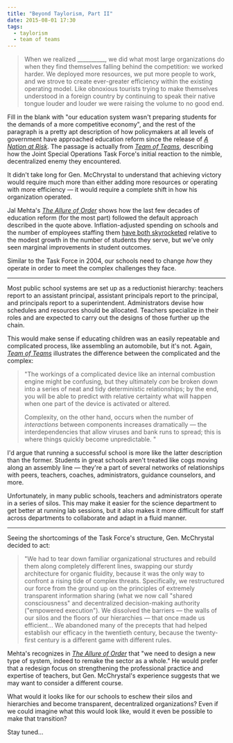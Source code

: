 ```yaml
---
title: "Beyond Taylorism, Part II"
date: 2015-08-01 17:30
tags: 
  - taylorism
  - team of teams
---
```


>When we realized __________, we did what most large organizations do when they find themselves falling behind the competition: we worked harder. We deployed more resources, we put more people to work, and we strove to create ever-greater efficiency within the existing operating model. Like obnoxious tourists trying to make themselves understood in a foreign country by continuing to speak their native tongue louder and louder we were raising the volume to no good end.

Fill in the blank with "our education system wasn't preparing students for the demands of a more competitive economy", and the rest of the paragraph is a pretty apt description of how policymakers at all levels of government have approached education reform since the release of [*A Nation at Risk*][nationatrisk]. The passage is actually from [*Team of Teams*][teamofteams], describing how the Joint Special Operations Task Force's initial reaction to the nimble, decentralized enemy they encountered.

It didn't take long for Gen. McChrystal to understand that achieving victory would require much more than either adding more resources or operating with more efficiency — it would require a complete shift in how his organization operated.

Jal Mehta's [*The Allure of Order*][allureoforder] shows how the last few decades of education reform (for the most part) followed the default approach described in the quote above. Inflation-adjusted spending on schools and the number of employees staffing them [have both skyrocketed](http://dailysignal.com/2014/05/18/education-spending-test-scores-arent-whos-blame/) relative to the modest growth in the number of students they serve, but we've only seen marginal improvements in student outcomes.

Similar to the Task Force in 2004, our schools need to change *how* they operate in order to meet the complex challenges they face.

---

Most public school systems are set up as a reductionist hierarchy: teachers report to an assistant principal, assistant principals report to the principal, and principals report to a superintendent. Administrators devise how schedules and resources should be allocated. Teachers specialize in their roles and are expected to carry out the designs of those further up the chain.

This would make sense if educating children was an easily repeatable and complicated process, like assembling an automobile, but it's not. Again, [*Team of Teams*][teamofteams] illustrates the difference between the complicated and the complex:

>"The workings of a complicated device like an internal combustion engine might be confusing, but they ultimately *can* be broken down into a series of neat and tidy deterministic relationships; by the end, you will be able to predict with relative certainty what will happen when one part of the device is activated or altered.
>
>Complexity, on the other hand, occurs when the number of *interactions* between components increases dramatically — the interdependencies that allow viruses and bank runs to spread; this is where things quickly become unpredictable. "

I'd argue that running a successful school is more like the latter description than the former. Students in great schools aren't treated like cogs moving along an assembly line — they're a part of several networks of relationships with peers, teachers, coaches, administrators, guidance counselors, and more.

 Unfortunately, in many public schools, teachers and administrators operate in a series of silos. This may make it easier for the science department to get better at running lab sessions, but it also makes it more difficult for staff across departments to collaborate and adapt in a fluid manner.

 ---

Seeing the shortcomings of the Task Force's structure, Gen. McChrystal decided to act:

>"We had to tear down familiar organizational structures and rebuild them along completely different lines, swapping our sturdy architecture for organic fluidity, because it was the only way to confront a rising tide of complex threats. Specifically, we restructured our force from the ground up on the principles of extremely transparent information sharing (what we now call "shared consciousness" and decentralized decision-making authority ("empowered execution"). We dissolved the barriers — the walls of our silos and the floors of our hierarchies — that once made us efficient... We abandoned many of the precepts that had helped establish our efficacy in the twentieth century, because the twenty-first century is a different game with different rules.

Mehta's recognizes in [*The Allure of Order*][allureoforder]  that "we need to design a new type of system, indeed to remake the sector as a whole." He would prefer that a redesign focus on strengthening the professional practice and expertise of teachers, but Gen. McChrystal's experience suggests that we may want to consider a different course.

What would it looks like for our schools to eschew their silos and hierarchies and become transparent, decentralized organizations? Even if we could imagine what this would look like, would it even be possible to make that transition?

Stay tuned...

[nationatrisk]: https://en.wikipedia.org/wiki/A_Nation_at_Risk

[teamofteams]: http://www.amazon.com/Team-Teams-Rules-Engagement-Complex/dp/1591847486/

[allureoforder]: http://www.amazon.com/Allure-Order-Expectations-Schooling-Development/dp/0190231459/